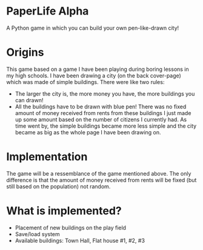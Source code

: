 # PaperLife Alpha
A Python game in which you can build your own pen-like-drawn city!

# Origins
This game based on a game I have been playing during boring lessons in my high schools. I have been drawing a city (on the
back cover-page) which was made of simple buildings. There were like two rules:
* The larger the city is, the more money you have, the more buildings you can drawn!
* All the buildings have to be drawn with blue pen!
There was no fixed amount of money received from rents from these buildings I just made up some amount based on the number of 
citizens I currently had. As time went by, the simple buildings became more less simple and the city became as big as the whole
page I have been drawing on.

# Implementation
The game will be a ressemblance of the game mentioned above. The only difference is that the amount of money received from rents
will be fixed (but still based on the population) not random.

# What is implemented?
* Placement of new buildings on the play field
* Save/load system
* Available buildings: Town Hall, Flat house #1, #2, #3
